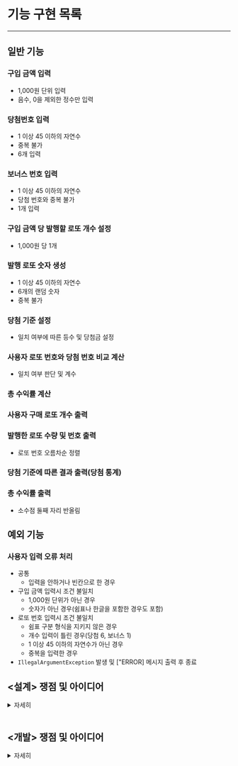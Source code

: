# 기능 구현 목록

---

## 일반 기능


### 구입 금액 입력
- 1,000원 단위 입력 
- 음수, 0을 제외한 정수만 입력

### 당첨번호 입력
- 1 이상 45 이하의 자연수
- 중복 불가
- 6개 입력 

### 보너스 번호 입력
- 1 이상 45 이하의 자연수
- 당첨 번호와 중복 불가
- 1개 입력

### 구입 금액 당 발행할 로또 개수 설정
- 1,000원 당 1개 

### 발행 로또 숫자 생성
- 1 이상 45 이하의 자연수
- 6개의 랜덤 숫자 
- 중복 불가

### 당첨 기준 설정
- 일치 여부에 따른 등수 및 당첨금 설정

### 사용자 로또 번호와 당첨 번호 비교 계산
- 일치 여부 판단 및 계수

### 총 수익률 계산

### 사용자 구매 로또 개수 출력 

### 발행한 로또 수량 및 번호 출력
- 로또 번호 오름차순 정렬

### 당첨 기준에 따른 결과 출력(당첨 통계)

### 총 수익률 출력
- 소수점 둘째 자리 반올림

## 예외 기능

### 사용자 입력 오류 처리
- 공통 
  - 입력을 안하거나 빈칸으로 한 경우
- 구입 금액 입력시 조건 불일치
  - 1,000원 단위가 아닌 경우
  - 숫자가 아닌 경우(쉼표나 한글을 포함한 경우도 포함)
- 로또 번호 입력시 조건 불일치
  - 쉼표 구분 형식을 지키지 않은 경우
  - 개수 입력이 틀린 경우(당첨 6, 보너스 1)
  - 1 이상 45 이하의 자연수가 아닌 경우
  - 중복을 입력한 경우
- `IllegalArgumentException` 발생 및 ["ERROR] 메시지 출력 후 종료
## <설계> 쟁점 및 아이디어

<details>
<summary>자세히</summary>

#### **개발을 시작하기 전 설계 단계에서의 쟁점 및 아이디어에 대한 기록이다**

1. 등수 및 당첨금을 설정하는 당첨 기준은 enum 클래스에서 작성하자
   - 등수 / 당첨금을 상수로써 설정할 수 있다. <br>
   

2. 테스트를 효율적으로 할 필요가 있다. 모든 세부 기능에 대해 테스트를 작성하기보단 <br>
중심이 되는 (반드시 필요한 기능) 위주의 테스트 코드로 작성해보자<br>


3. 출력부를 구현할 때 출력 메시지별 메서드를 각각 구현하도록 하자 (baseball에서는 println을 세팅하고 메시지까지 변수로 입력하였음) <br>


4. 당첨 통계를 계산하는 로직에서 2개와 7개의 경계를 잘 고려해야 한다. <br> 
if문을 나열하고 return하는 방식이 제일 먼저 떠오르지만 겹치는 상황을(ex: 5개 일치시 3개, 4개 일치도 해당) <br>
효율적으로 처리하여 리턴하는 방식을 고민해볼 필요가 있다. <br>


5. 만약 사용자가 너무 큰 금액 (ex : 1,000,000,000) 을 입력한다면 어떻게 할 것인가? 이에 대한 조건 설정에 대해서도 고민해보자 <br>


6. 5번 관련해서, 어느 정도의 금액에서 최고의 수익률을 내는지 탐구해서 최적값을 추천해주는 서비스를 생각해본다. <br>
   추후 애플리케이션을 develop하는 과제로 수행해보아도 좋을 것 같다. 데이터사이언스의 영역일텐데 이미 나와 있겠지만.<br>


7. 이번 과제에서 사용해보고 싶었던 자바 문법으로 Interface가 있는데 로또 구매가 중복으로 발생할 경우 기초 셋인 로또를 추상화하여<br>
구현해볼 수 있는 방법이 있지 않을까 고민해본다. <br>


8. 패키지 구성은 <br>
- Application
- ui(Input, Output)
- domain(로또, 숫자생성, 당첨기준, 비교계산, 수익률계산, 기타상수, *복권: 인터페이스 클래스)

이와 같이 우선 설정하도록 한다. 

</details>

<br>


## <개발> 쟁점 및 아이디어

<details>
<summary>자세히</summary>

#### **개발을 진행하는 단계에서의 쟁점 및 아이디어에 대한 기록이다**

1. Input으로부터 정보를 입력 받고 이는 유저에 속한 기능이다. 그렇다면 input의 기본이 되는 콘솔 메서드와 player로부터 amount, number를 받는 구체적인 메서드를 별도로 분리하는 게 맞을까 합치는 게 맞을까. 
또한 그 과정에서 어쨌든 정보를 메인(run) 메서드로 전달해주어야 한다. 이때 객체가 호출되어야 하는데 메서드를 더 감출 수는 없는 것일까. 


2. validation을 진행하는 별도의 클래스가 필요한가, 아니면 lotto, player 각각의 자체 클래스에서 수행되어야 하는가. 개인적으로 별도 클래스가 필요할 것으로 생각되나, 문제의 요구사항으로 제시된 로토 클래스를 활용할 것에 따라 
가이드라인이 lotto의 클래스 안에서 validation을 수행하라는 의도인 것으로 짐작되며 따라서 player의 validationTest 역시 자체 클래스에서 해주어야 할 듯하다.
그런 데.. . validate를 하다보면 or을 중첩시키는 상황이 발생한다. 좀 더 깔끔하게 자체 클래스를 사용하면 어떨까 싶다. 
=> 방법을 찾았는데 validate 세부 사항들에 대한 조건들을 별도 클래스로 만들어 관리한다 


3. 본 클래스에서 출력 클래스를 호출할 때 기능을 명시해주도록 하고자 굳이 import *를 해온 뒤 Message constant까지 import 해와 변수에 넣어주는 형식으로 구현했다.
printNotANumber();로 구현할 수 있는 것을 굳이 PrintErrorMessage(AMOUNT_NOT_A_NUMBER) 형식으로 한 것이다. 

4. Validation을 진행할 때 검증이 4개를 넘어가면 메서드 길이가 20행까지 길어진다.
   throw new IllegalArgumentException();을 출력부에서 한번에 처리할 수 있도록 했다. 
    3,4번은 기능적으로 이것이 맞는것인지 고민이 있다. 


5. enum 클래스에 int형으로 요소들을 구성했다. 그런데 regex도 상수로서 enum 클래스에서 같이 관리를 하고 싶은데 형이 다르므로 둘 중에 하나를 별도 변환을 해주어야 하는 문제가 생긴다. 


6. Numbers를 다루는 과정에서 자꾸 형변환이 발생한다. Stream을 통해 int화 시켜주었지만 stream은 1회용이라는 것을 알았다. 형변환을 깔끔하고 효율적으로 할 수 있어야 깔끔한 코드를 작성할 수 있을 것 같다. <br>


7. 클래스를 별도로 만들고 데이터를 전송하는 것이 영 어렵다. winning nnumber와 bonus number를 player 클래스에서 정리하고 필드에 올려 저장하였다. lotto에서 만들어지는 number들은 issuer에서 저장하였다.
이들을 저장하는 이유는 calculation에서 사용하기 위함이다. 
이런 방식으로 하면 여러번 자원이 낭비되는 느낌이 드는데 딱히 방법을 모르겠는 것이 문제다.<br>


8. 변수가 input으로 받고 흐름이 진행되면서 생기는 기능들에 대한 단위테스트를 위해서는 이전의 로직들이 반복되는 것이 필요하다.
이럴 때 void 메서드에 대해서 기능 자체 검증을 위한 단위테스트는 어떻게 가능한가? <br>


9. 제시된 예외 테스트에서 로그를 남기며 종료가 되어야 통과가 되는 문제를 발견하여 main 메서드에서 try catch 구문으로 잡아주었다.<br>
그런데 main에서 실행 파일 전체를 try catch로 잡기보다는 개별적인 오류에서 exception을 발생시키고 그것으로 내부적으로 메시지를 전달하는 방식이 되어야 할 것 같다.<br>


10. 제시된 기능 테스트에서 List.of를 통해 랜덤 숫자를 초기화하고 있는데 List.of는 Unmodifiable이므로 sort 기능을 사용할 경우 프로그램이 종료된다.
이 문제를 해결하기 위해 sort가 되어있는지 확인하고 수행을 하도록 하였는데 적절한 방법 같지는 않다. <br>

v1을 여기서 마무리 하고 리팩토링을 수행한다. 

--- 

필요한 리팩토링 정리 

0. Game에서 시작되는 프로그램 running이 잘 읽히는 느낌이 아니다. 데이터를 주고받을 때 static이 필요한 부분과 return으로 사용할 부분을 나눠서 정리해야 한다.
<br> 기능별 일관성... 정돈된 느낌이 필요...!!! <br>


1. 사용자가 입력하는 구입금액에 대한 타입 정의 (Long으로 설정한 것을 Money라는 자체 타입으로 바꾸는 것을 고려해본다.) <br>


2. validation 기능에 대한 클래스 분화가 필요하다. <br>


3. 더불어서 예외처리를 메서드별로 발생시킬 때 try catch를 개별적으로 사용하는 방식에 대한 고려가 필요하다.<br>


4. setup과 rule은 같은 enum 클래스로서 기능적인 중복이 있다. <br>


5. calculation 클래스는 너무 크다. 기능적인 분화를 고려해본다. <br>


6. 통계를 매기는 과정에서 일정 부분이 하드코딩 되어 있다. enum 클래스를 좀 더 효율적으로 사용하는 방법을 고민해본다.<br>


7. 마찬가지로 출력클래스도 상수들이 집약되어 있는데 효율적인 방식이 맞는지 고민해본다.<br>


</details>

<br>
